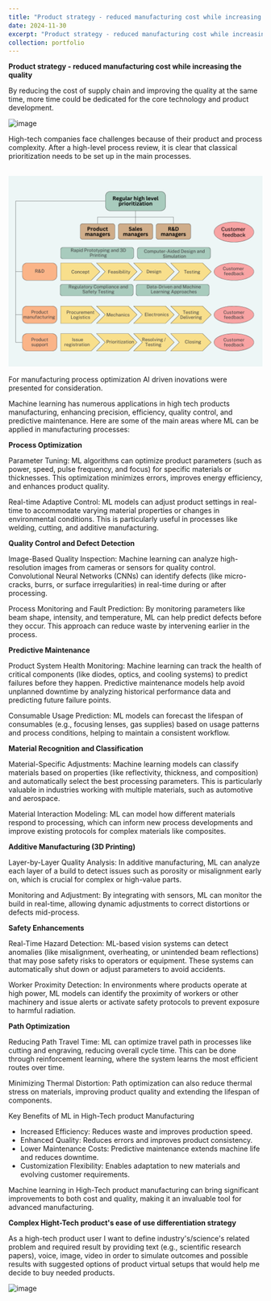 ```yaml
---
title: "Product strategy - reduced manufacturing cost while increasing the quality"
date: 2024-11-30
excerpt: "Product strategy - reduced manufacturing cost while increasing the quality <br/> <br/> <img width="1070" height="853" alt="image" src="https://github.com/user-attachments/assets/135319ea-ac6a-46d6-9869-d51e467cc81f" />"
collection: portfolio
---
```


**Product strategy - reduced manufacturing cost while increasing the quality**

By reducing the cost of supply chain and improving the quality at the same time, more time could be dedicated for the core technology and product development. 

<img width="1070" height="853" alt="image" src="https://github.com/user-attachments/assets/135319ea-ac6a-46d6-9869-d51e467cc81f" />


High-tech companies face challenges because of their product and process complexity. After a high-level process review, it is clear that classical prioritization needs to be set up in the main processes.

<br/><img src='/images/Manufacturing - process management draft v.1 (1).png'><br/>

For manufacturing process optimization AI driven inovations were presented for consideration. 

Machine learning has numerous applications in high tech products manufacturing, enhancing precision, efficiency, quality control, and predictive maintenance. Here are some of the main areas where ML can be applied in manufacturing processes:

**Process Optimization**

Parameter Tuning: ML algorithms can optimize product parameters (such as power, speed, pulse frequency, and focus) for specific materials or thicknesses. This optimization minimizes errors, improves energy efficiency, and enhances product quality.

Real-time Adaptive Control: ML models can adjust product settings in real-time to accommodate varying material properties or changes in environmental conditions. This is particularly useful in processes like welding, cutting, and additive manufacturing.

**Quality Control and Defect Detection**

Image-Based Quality Inspection: Machine learning can analyze high-resolution images from cameras or sensors for quality control. Convolutional Neural Networks (CNNs) can identify defects (like micro-cracks, burrs, or surface irregularities) in real-time during or after processing.

Process Monitoring and Fault Prediction: By monitoring parameters like beam shape, intensity, and temperature, ML can help predict defects before they occur. This approach can reduce waste by intervening earlier in the process.

**Predictive Maintenance**

Product System Health Monitoring: Machine learning can track the health of critical components (like diodes, optics, and cooling systems) to predict failures before they happen. Predictive maintenance models help avoid unplanned downtime by analyzing historical performance data and predicting future failure points.

Consumable Usage Prediction: ML models can forecast the lifespan of consumables (e.g., focusing lenses, gas supplies) based on usage patterns and process conditions, helping to maintain a consistent workflow.

**Material Recognition and Classification**

Material-Specific Adjustments: Machine learning models can classify materials based on properties (like reflectivity, thickness, and composition) and automatically select the best processing parameters. This is particularly valuable in industries working with multiple materials, such as automotive and aerospace.

Material Interaction Modeling: ML can model how different materials respond to processing, which can inform new process developments and improve existing protocols for complex materials like composites.

**Additive Manufacturing (3D Printing)**

Layer-by-Layer Quality Analysis: In additive manufacturing, ML can analyze each layer of a build to detect issues such as porosity or misalignment early on, which is crucial for complex or high-value parts.

Monitoring and Adjustment: By integrating with sensors, ML can monitor the build in real-time, allowing dynamic adjustments to correct distortions or defects mid-process.

**Safety Enhancements**

Real-Time Hazard Detection: ML-based vision systems can detect anomalies (like misalignment, overheating, or unintended beam reflections) that may pose safety risks to operators or equipment. These systems can automatically shut down or adjust parameters to avoid accidents.

Worker Proximity Detection: In environments where products operate at high power, ML models can identify the proximity of workers or other machinery and issue alerts or activate safety protocols to prevent exposure to harmful radiation.

**Path Optimization**

Reducing Path Travel Time: ML can optimize travel path in processes like cutting and engraving, reducing overall cycle time. This can be done through reinforcement learning, where the system learns the most efficient routes over time.

Minimizing Thermal Distortion: Path optimization can also reduce thermal stress on materials, improving product quality and extending the lifespan of components.

Key Benefits of ML in High-Tech product Manufacturing
- Increased Efficiency: Reduces waste and improves production speed.
- Enhanced Quality: Reduces errors and improves product consistency.
- Lower Maintenance Costs: Predictive maintenance extends machine life and reduces downtime.
- Customization Flexibility: Enables adaptation to new materials and evolving customer requirements.

Machine learning in High-Tech product manufacturing can bring significant improvements to both cost and quality, making it an invaluable tool for advanced manufacturing.

**Complex Hight-Tech product's ease of use differentiation strategy**

As a high-tech product user I want to define industry's/science's related problem and required result by providing text (e.g., scientific research papers), voice, image, video in order to simulate outcomes and possible results with suggested options of product virtual setups that would help me decide to buy needed products.  

<img width="1054" height="708" alt="image" src="https://github.com/user-attachments/assets/e9dcb426-ffc7-4745-940f-51fc3d7d176e" />

